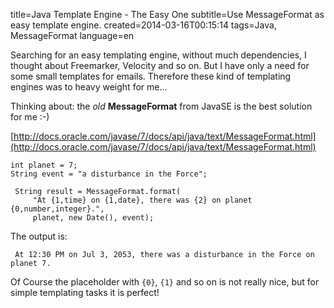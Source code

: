 title=Java Template Engine - The Easy One
subtitle=Use MessageFormat as easy template engine.
created=2014-03-16T00:15:14
tags=Java, MessageFormat
language=en

Searching for an easy templating engine, without much dependencies, I thought about Freemarker, Velocity and so on. But I have only a need for some small templates for emails. Therefore these kind of templating engines was to heavy weight for me...

Thinking about: the *old* **MessageFormat** from JavaSE is the best solution for me :-) 

[http://docs.oracle.com/javase/7/docs/api/java/text/MessageFormat.html](http://docs.oracle.com/javase/7/docs/api/java/text/MessageFormat.html)

	int planet = 7;
	String event = "a disturbance in the Force";
	
	 String result = MessageFormat.format(
	     "At {1,time} on {1,date}, there was {2} on planet {0,number,integer}.",
	     planet, new Date(), event);

The output is:

	 At 12:30 PM on Jul 3, 2053, there was a disturbance in the Force on planet 7.

Of Course the placeholder with `{0}`, `{1}` and so on is not really nice, but for simple templating tasks it is perfect!   
